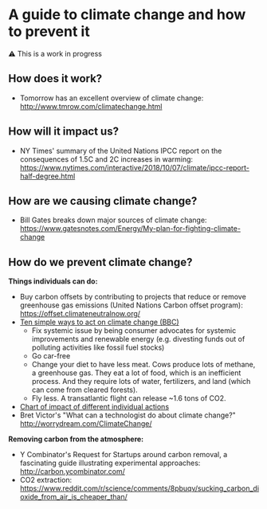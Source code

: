 # A guide to climate change and how to prevent it

⚠️ This is a work in progress

## How does it work?

* Tomorrow has an excellent overview of climate change: http://www.tmrow.com/climatechange.html

## How will it impact us?

* NY Times' summary of the United Nations IPCC report on the consequences of 1.5C and 2C increases in warming: https://www.nytimes.com/interactive/2018/10/07/climate/ipcc-report-half-degree.html


## How are we causing climate change?

* Bill Gates breaks down major sources of climate change: https://www.gatesnotes.com/Energy/My-plan-for-fighting-climate-change

## How do we prevent climate change?

**Things individuals can do:**

* Buy carbon offsets by contributing to projects that reduce or remove greenhouse gas emissions (United Nations Carbon offset program): https://offset.climateneutralnow.org/
* [Ten simple ways to act on climate change (BBC)](http://www.bbc.com/future/story/20181102-what-can-i-do-about-climate-change)
  * Fix systemic issue by being consumer advocates for systemic improvements and renewable energy (e.g. divesting funds out of polluting activities like fossil fuel stocks)
  * Go car-free
  * Change your diet to have less meat. Cows produce lots of methane, a greenhouse gas. They eat a lot of food, which is an inefficient process. And they require lots of water, fertilizers, and land (which can come from cleared forests).
  * Fly less. A transatlantic flight can release ~1.6 tons of CO2.
* [Chart of impact of different individual actions](https://i.imgur.com/NDh6lxG.jpg)
* Bret Victor's "What can a technologist do about climate change?" http://worrydream.com/ClimateChange/

**Removing carbon from the atmosphere:**

* Y Combinator's Request for Startups around carbon removal, a fascinating guide illustrating experimental approaches: http://carbon.ycombinator.com/
* CO2 extraction: https://www.reddit.com/r/science/comments/8pbuqv/sucking_carbon_dioxide_from_air_is_cheaper_than/
